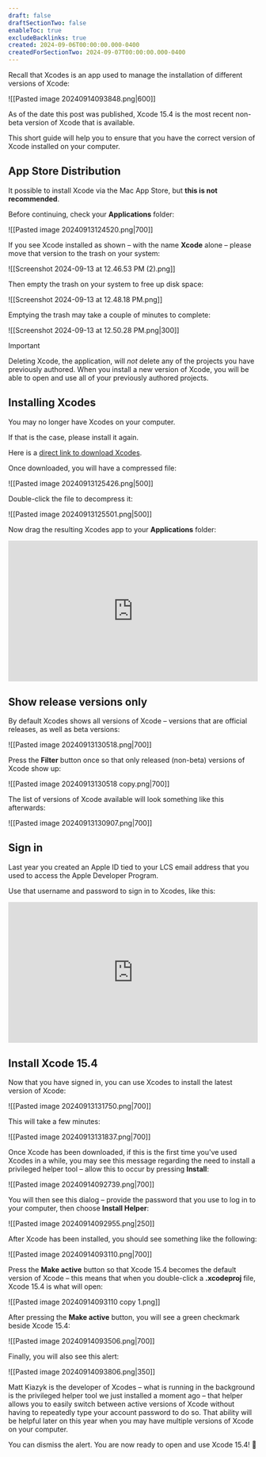```yaml
---
draft: false
draftSectionTwo: false
enableToc: true
excludeBacklinks: true
created: 2024-09-06T00:00:00.000-0400
createdForSectionTwo: 2024-09-07T00:00:00.000-0400
---
```

Recall that Xcodes is an app used to manage the installation of different versions of Xcode:

![[Pasted image 20240914093848.png|600]]

As of the date this post was published, Xcode 15.4 is the most recent non-beta version of Xcode that is available.

This short guide will help you to ensure that you have the correct version of Xcode installed on your computer.

## App Store Distribution

It possible to install Xcode via the Mac App Store, but **this is not recommended**.

Before continuing, check your **Applications** folder:

![[Pasted image 20240913124520.png|700]]

If you see Xcode installed as shown – with the name **Xcode** alone – please move that version to the trash on your system:

![[Screenshot 2024-09-13 at 12.46.53 PM (2).png]]

Then empty the trash on your system to free up disk space:

![[Screenshot 2024-09-13 at 12.48.18 PM.png]]

Emptying the trash may take a couple of minutes to complete:

![[Screenshot 2024-09-13 at 12.50.28 PM.png|300]]

> [!IMPORTANT]
> 
> Deleting Xcode, the application, will *not* delete any of the projects you have previously authored. When you install a new version of Xcode, you will be able to open and use all of your previously authored projects.

## Installing Xcodes

You may no longer have Xcodes on your computer.

If that is the case, please install it again.

Here is a [direct link to download Xcodes](https://github.com/XcodesOrg/XcodesApp/releases/download/v2.2.0b27/Xcodes.zip).

Once downloaded, you will have a compressed file:

![[Pasted image 20240913125426.png|500]]

Double-click the file to decompress it:

![[Pasted image 20240913125501.png|500]]

Now drag the resulting Xcodes app to your **Applications** folder:

<div style="padding:56.25% 0 0 0;position:relative;">
	<iframe src="https://player.vimeo.com/video/1009252540?h=4c5cea7dfd&amp;badge=0&amp;autopause=0&amp;player_id=0&amp;app_id=58479&portrait=0&byline=0&title=0" frameborder="0" allow="autoplay; fullscreen; picture-in-picture; clipboard-write" style="position:absolute;top:0;left:0;width:100%;height:100%;" title="Opening the Teamspace">
	</iframe>
	</div>
<script src="https://player.vimeo.com/api/player.js"></script>

## Show release versions only

By default Xcodes shows all versions of Xcode – versions that are official releases, as well as beta versions:

![[Pasted image 20240913130518.png|700]]

Press the **Filter** button once so that only released (non-beta) versions of Xcode show up:

![[Pasted image 20240913130518 copy.png|700]]

The list of versions of Xcode available will look something like this afterwards:

![[Pasted image 20240913130907.png|700]]

## Sign in

Last year you created an Apple ID tied to your LCS email address that you used to access the Apple Developer Program.

Use that username and password to sign in to Xcodes, like this:

<div style="padding:56.25% 0 0 0;position:relative;">
	<iframe src="https://player.vimeo.com/video/1009257879?h=4e00ec388c&amp;badge=0&amp;autopause=0&amp;player_id=0&amp;app_id=58479&portrait=0&byline=0&title=0" frameborder="0" allow="autoplay; fullscreen; picture-in-picture; clipboard-write" style="position:absolute;top:0;left:0;width:100%;height:100%;" title="Opening the Teamspace">
	</iframe>
	</div>
<script src="https://player.vimeo.com/api/player.js"></script>

## Install Xcode 15.4

Now that you have signed in, you can use Xcodes to install the latest version of Xcode:

![[Pasted image 20240913131750.png|700]]

This will take a few minutes:

![[Pasted image 20240913131837.png|700]]

Once Xcode has been downloaded, if this is the first time you've used Xcodes in a while, you may see this message regarding the need to install a privileged helper tool – allow this to occur by pressing **Install**:

![[Pasted image 20240914092739.png|700]]

You will then see this dialog – provide the password that you use to log in to your computer, then choose **Install Helper**:

![[Pasted image 20240914092955.png|250]]

After Xcode has been installed, you should see something like the following:

![[Pasted image 20240914093110.png|700]]

Press the **Make active** button so that Xcode 15.4 becomes the default version of Xcode – this means that when you double-click a **.xcodeproj** file, Xcode 15.4 is what will open:

![[Pasted image 20240914093110 copy 1.png]]

After pressing the **Make active** button, you will see a green checkmark beside Xcode 15.4:

![[Pasted image 20240914093506.png|700]]

Finally, you will also see this alert:

![[Pasted image 20240914093806.png|350]]

Matt Kiazyk is the developer of Xcodes – what is running in the background is the privileged helper tool we just installed a moment ago – that helper allows you to easily switch between active versions of Xcode without having to repeatedly type your account password to do so. That ability will be helpful later on this year when you may have multiple versions of Xcode on your computer.

You can dismiss the alert. You are now ready to open and use Xcode 15.4! 🚀